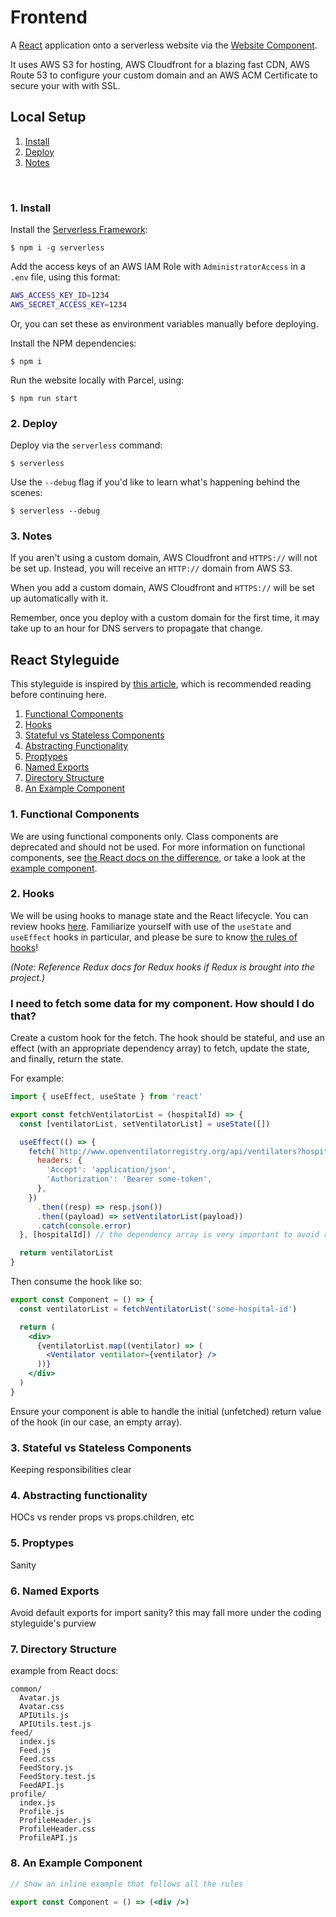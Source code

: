 # Frontend

A [React](https://reactjs.org) application onto a serverless website via the [Website Component](https://www.github.com/serverless-components/website).

It uses AWS S3 for hosting, AWS Cloudfront for a blazing fast CDN, AWS Route 53 to configure your custom domain and an AWS ACM Certificate to secure your with with SSL.

##  Local Setup 

1. [Install](#1-install)
2. [Deploy](#2-deploy)
3. [Notes](#3-notes)

&nbsp;

### 1. Install

Install the [Serverless Framework](https://www.github.com/serverless/serverless):

```console
$ npm i -g serverless
```

Add the access keys of an AWS IAM Role with `AdministratorAccess` in a `.env` file, using this format:

```bash
AWS_ACCESS_KEY_ID=1234
AWS_SECRET_ACCESS_KEY=1234
```

Or, you can set these as environment variables manually before deploying.

Install the NPM dependencies:

```console
$ npm i
```

Run the website locally with Parcel, using:

```console
$ npm run start
```

### 2. Deploy

Deploy via the `serverless` command:

```console
$ serverless
```

Use the `--debug` flag if you'd like to learn what's happening behind the scenes:

```console
$ serverless --debug
```

### 3. Notes

If you aren't using a custom domain, AWS Cloudfront and `HTTPS://` will not be set up. Instead, you will receive an `HTTP://` domain from AWS S3.

When you add a custom domain, AWS Cloudfront and `HTTPS://` will be set up automatically with it.

Remember, once you deploy with a custom domain for the first time, it may take up to an hour for DNS servers to propagate that change.

## React Styleguide

This styleguide is inspired by [this article](https://www.codeinwp.com/blog/react-best-practices/), which is recommended reading before continuing here. 

1. [Functional Components](#1-functional-components)
2. [Hooks](#2-hooks)
3. [Stateful vs Stateless Components](#3-stateful-vs-stateless-components)
4. [Abstracting Functionality](#4-abstracting-functionality)
5. [Proptypes](#5-proptypes)
6. [Named Exports](#6-named-exports)
7. [Directory Structure](#7-directory-structure)
8. [An Example Component](#8-an-example-component)

### 1. Functional Components

We are using functional components only. Class components are deprecated and should not be used. For more information on functional components,
see [the React docs on the difference](https://reactjs.org/docs/components-and-props.html#function-and-class-components),
or take a look at the [example component](#8-example-component).

### 2. Hooks

We will be using hooks to manage state and the React lifecycle. You can review hooks [here](https://reactjs.org/docs/hooks-intro.html).
Familiarize yourself with use of the `useState` and `useEffect` hooks in particular, and please be sure to know [the rules of hooks](https://reactjs.org/docs/hooks-rules.html)!

_(Note: Reference Redux docs for Redux hooks if Redux is brought into the project.)_

### I need to fetch some data for my component. How should I do that?

Create a custom hook for the fetch. The hook should be stateful, and use an effect (with an appropriate dependency array)
to fetch, update the state, and finally, return the state.

For example:

```jsx
import { useEffect, useState } from 'react'

export const fetchVentilatorList = (hospitalId) => {
  const [ventilatorList, setVentilatorList] = useState([])

  useEffect(() => {
    fetch(`http://www.openventilatorregistry.org/api/ventilators?hospitalId=${hospitalId}`, {
      headers: {
        'Accept': 'application/json',
        'Authorization': 'Bearer some-token',
      },
    })
      .then((resp) => resp.json())
      .then((payload) => setVentilatorList(payload))
      .catch(console.error)
  }, [hospitalId]) // the dependency array is very important to avoid render loops!

  return ventilatorList
}
```

Then consume the hook like so:

```jsx
export const Component = () => {
  const ventilatorList = fetchVentilatorList('some-hospital-id')

  return (
    <div>
      {ventilatorList.map((ventilator) => (
        <Ventilator ventilator={ventilator} />
      ))}
    </div>
  )
}
```

Ensure your component is able to handle the initial (unfetched) return value of the hook (in our case, an empty array).

### 3. Stateful vs Stateless Components

Keeping responsibilities clear

### 4. Abstracting functionality

HOCs vs render props vs props.children, etc

### 5. Proptypes

Sanity

### 6. Named Exports

Avoid default exports for import sanity? this may fall more under the coding styleguide's purview

### 7. Directory Structure

example from React docs:

```
common/
  Avatar.js
  Avatar.css
  APIUtils.js
  APIUtils.test.js
feed/
  index.js
  Feed.js
  Feed.css
  FeedStory.js
  FeedStory.test.js
  FeedAPI.js
profile/
  index.js
  Profile.js
  ProfileHeader.js
  ProfileHeader.css
  ProfileAPI.js
```

### 8. An Example Component

```jsx
// Show an inline example that follows all the rules

export const Component = () => (<div />)
```